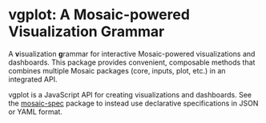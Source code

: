 # vgplot: A Mosaic-powered Visualization Grammar

A **v**isualization **g**rammar for interactive Mosaic-powered visualizations and dashboards. This package provides convenient, composable methods that combines multiple Mosaic packages (core, inputs, plot, etc.) in an integrated API.

vgplot is a JavaScript API for creating visualizations and dashboards. See the [mosaic-spec](https://github.com/uwdata/mosaic/tree/main/packages/mosaic-spec) package to instead use declarative specifications in JSON or YAML format.
